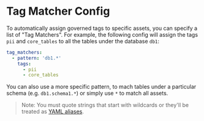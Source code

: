 # Tag Matcher Config

To automatically assign governed tags to specific assets, you can specify a list of "Tag Matchers". For example, the following config will assign the tags `pii` and `core_tables` to all the tables under the database `db1`:

```yaml
tag_matchers:
  - pattern: 'db1.*'
    tags:
      - pii
      - core_tables
```

You can also use a more specific pattern, to mach tables under a particular schema  (e.g. `db1.schema1.*`) or simply use `*` to match all assets.

> Note: You must quote strings that start with wildcards or they'll be treated as [YAML aliases](https://www.educative.io/blog/advanced-yaml-syntax-cheatsheet#anchors).
